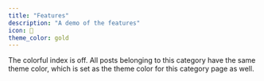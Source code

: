 ```yaml
---
title: "Features"
description: "A demo of the features"
icon: 💐
theme_color: gold
---
```

The colorful index is off. All posts belonging to this category have the same theme color, which is set as the theme color for this category page as well.
